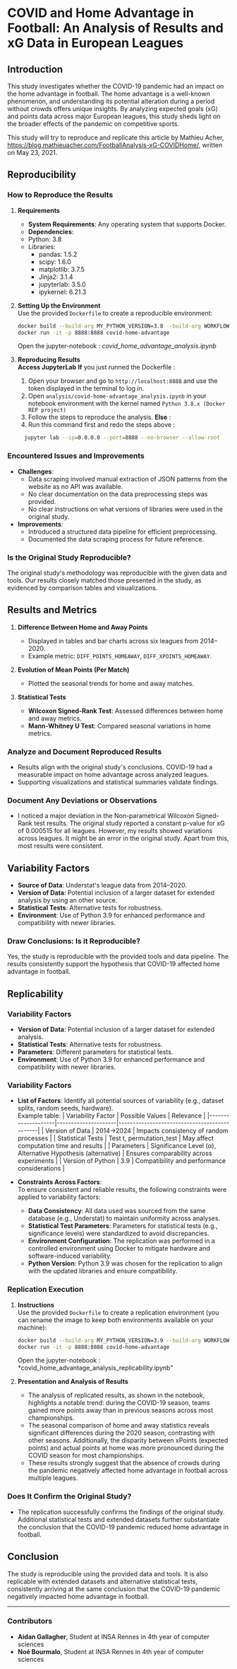# COVID and Home Advantage in Football: An Analysis of Results and xG Data in European Leagues

## Introduction

This study investigates whether the COVID-19 pandemic had an impact on the home advantage in football. The home advantage is a well-known phenomenon, and understanding its potential alteration during a period without crowds offers unique insights. By analyzing expected goals (xG) and points data across major European leagues, this study sheds light on the broader effects of the pandemic on competitive sports. 

This study will try to reproduce and replicate this article by Mathieu Acher, https://blog.mathieuacher.com/FootballAnalysis-xG-COVIDHome/, written on May 23, 2021. 

## Reproducibility

### How to Reproduce the Results

1. **Requirements**  
   - **System Requirements**: Any operating system that supports Docker.
   - **Dependencies**:  
    - Python: 3.8 
     - Libraries:  
       - pandas: 1.5.2  
       - scipy: 1.6.0
       - matplotlib: 3.7.5  
       - Jinja2: 3.1.4 
       - jupyterlab: 3.5.0
       - ipykernel: 6.21.3 

2. **Setting Up the Environment**  
   Use the provided `Dockerfile` to create a reproducible environment:
   ```bash
   docker build --build-arg MY_PYTHON_VERSION=3.8 --build-arg WORKFLOW=default -t covid-home-advantage .
   docker run -it -p 8888:8888 covid-home-advantage
   ```
   Open the jupyter-notebook : *covid_home_advantage_analysis.ipynb*
   
4. **Reproducing Results**  
   **Access JupyterLab** **If** you just runned the Dockerfile : 
   1. Open your browser and go to `http://localhost:8888` and use the token displayed in the terminal to log in.
   2. Open `analysis/covid-home-advantage_analysis.ipynb` in your notebook environment with the kernel named `Python 3.8.x (Docker REP project)`
   3. Follow the steps to reproduce the analysis.
   **Else** :
   1. Run this command first and redo the steps above :
    ```bash
      jupyter lab --ip=0.0.0.0 --port=8888 --no-browser --allow-root
    ```
### Encountered Issues and Improvements
- **Challenges**:  
  - Data scraping involved manual extraction of JSON patterns from the website as no API was available.
  - No clear documentation on the data preprocessing steps was provided. 
  - No clear instructions on what versions of libraries were used in the original study.
- **Improvements**:  
  - Introduced a structured data pipeline for efficient preprocessing.
  - Documented the data scraping process for future reference.
### Is the Original Study Reproducible?
The original study's methodology was reproducible with the given data and tools. Our results closely matched those presented in the study, as evidenced by comparison tables and visualizations.

## Results and Metrics

1. **Difference Between Home and Away Points**  
   - Displayed in tables and bar charts across six leagues from 2014–2020.  
   - Example metric: `DIFF_POINTS_HOMEAWAY`, `DIFF_XPOINTS_HOMEAWAY`.

2. **Evolution of Mean Points (Per Match)**  
   - Plotted the seasonal trends for home and away matches.

3. **Statistical Tests**  
   - **Wilcoxon Signed-Rank Test**: Assessed differences between home and away metrics.  
   - **Mann-Whitney U Test**: Compared seasonal variations in home metrics.

### Analyze and Document Reproduced Results
- Results align with the original study's conclusions. COVID-19 had a measurable impact on home advantage across analyzed leagues.
- Supporting visualizations and statistical summaries validate findings.

### Document Any Deviations or Observations
- I noticed a major deviation in the Non-parametrical Wilcoxon Signed-Rank test results. The original study reported a constant p-value for xG of 0.000515 for all leagues. However, my results showed variations across leagues. It might be an error in the original study. Apart from this, most results were consistent.

## Variability Factors
- **Source of Data**: Understat's league data from 2014–2020.
- **Version of Data**: Potential inclusion of a larger dataset for extended analysis by using an other source.
- **Statistical Tests**: Alternative tests for robustness.
- **Environment**: Use of Python 3.9 for enhanced performance and compatibility with newer libraries.

### Draw Conclusions: Is it Reproducible?
Yes, the study is reproducible with the provided tools and data pipeline. The results consistently support the hypothesis that COVID-19 affected home advantage in football.

## Replicability

### Variability Factors
- **Version of Data**: Potential inclusion of a larger dataset for extended analysis.
- **Statistical Tests**: Alternative tests for robustness.
- **Parameters**: Different parameters for statistical tests.
- **Environment**: Use of Python 3.9 for enhanced performance and compatibility with newer libraries.

### Variability Factors
- **List of Factors**: Identify all potential sources of variability (e.g., dataset splits, random seeds, hardware).  
  Example table:
  | Variability Factor | Possible Values     | Relevance                                    |
  |--------------------|---------------------|----------------------------------------------|
  | Version of Data    | 2014->2024                | Impacts consistency of random processes      |
  | Statistical Tests  | Test t, permutation_test | May affect computation time and results      |
  | Parameters         |  Significance Level (α), Alternative Hypothesis (alternative) | Ensures comparability across experiments     |
  | Version of Python  | 3.9            | Compatibility and performance considerations |
  
- **Constraints Across Factors**:  
  To ensure consistent and reliable results, the following constraints were applied to variability factors:  
  - **Data Consistency**: All data used was sourced from the same database (e.g., Understat) to maintain uniformity across analyses.  
  - **Statistical Test Parameters**: Parameters for statistical tests (e.g., significance levels) were standardized to avoid discrepancies.  
  - **Environment Configuration**: The replication was performed in a controlled environment using Docker to mitigate hardware and software-induced variability.  
  - **Python Version**: Python 3.9 was chosen for the replication to align with the updated libraries and ensure compatibility.

### Replication Execution

1. **Instructions**  
   Use the provided `Dockerfile` to create a replication environment (you can rename the image to keep both environments available on your machine):  
   ```bash
   docker build --build-arg MY_PYTHON_VERSION=3.9 --build-arg WORKFLOW=replicate -t covid-home-advantage .
   docker run -it -p 8888:8888 covid-home-advantage
   ```
   Open the jupyter-notebook : *covid_home_advantage_analysis_replicability.ipynb"
   
2. **Presentation and Analysis of Results**  
   - The analysis of replicated results, as shown in the notebook, highlights a notable trend: during the COVID-19 season, teams gained more points away than in previous seasons across most championships.  
   - The seasonal comparison of home and away statistics reveals significant differences during the 2020 season, contrasting with other seasons. Additionally, the disparity between xPoints (expected points) and actual points at home was more pronounced during the COVID season for most championships.  
   - These results strongly suggest that the absence of crowds during the pandemic negatively affected home advantage in football across multiple leagues.

### Does It Confirm the Original Study?  
- The replication successfully confirms the findings of the original study. Additional statistical tests and extended datasets further substantiate the conclusion that the COVID-19 pandemic reduced home advantage in football.

## Conclusion  
The study is reproducible using the provided data and tools. It is also replicable with extended datasets and alternative statistical tests, consistently arriving at the same conclusion that the COVID-19 pandemic negatively impacted home advantage in football.

---

### Contributors

- **Aidan Gallagher**, Student at INSA Rennes in 4th year of computer sciences
- **Noé Bourmalo**, Student at INSA Rennes in 4th year of computer sciences
